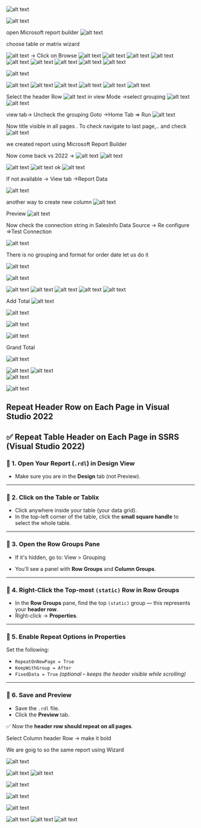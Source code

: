 ![alt text](image-50.png)

![alt text](image-51.png)

open Microsoft report builder
![alt text](image-53.png)

choose table or matrix wizard

![alt text](image-54.png) -> Click on Browse
![alt text](image-55.png)
![alt text](image-56.png)
![alt text](image-57.png)
![alt text](image-58.png)
![alt text](image-59.png)
![alt text](image-60.png)
![alt text](image-61.png)
![alt text](image-62.png)
![alt text](image-63.png)

![alt text](image-64.png)

![alt text](image-65.png)
![alt text](image-66.png)
![alt text](image-67.png)
![alt text](image-68.png)
![alt text](image-69.png)
![alt text](image-70.png)

Select the header Row
![alt text](image-71.png)
in view Mode ->select grouping
![alt text](image-72.png)
![alt text](image-73.png)

view tab-> Uncheck the grouping
Goto ->Home Tab => Run 
![alt text](image-74.png)

Now title visible in all pages . To check navigate to last page,..
and check
![alt text](image-75.png)

we created report using Microsoft Report Builder


Now come back vs 2022 ->
![alt text](image-76.png)
![alt text](image-77.png)

![alt text](image-78.png)
![alt text](image-79.png)
ok
![alt text](image-80.png)

If not available -> View tab ->Report Data

![alt text](image-81.png)

another way to create new column
![alt text](image-82.png)

Preview
![alt text](image-83.png)

Now check the connection string in SalesInfo
 Data Source -> Re configure =>Test Connection
 
 ![alt text](image-84.png)

 There is no grouping and format for order date
 let us do it

 ![alt text](image-85.png)

 ![alt text](image-86.png)

 ![alt text](image-87.png)
 ![alt text](image-88.png)
 ![alt text](image-89.png)
 ![alt text](image-90.png)
 ![alt text](image-91.png)

 Add Total
 ![alt text](image-92.png)

 ![alt text](image-93.png)

 ![alt text](image-94.png)

 ![alt text](image-95.png)

 Grand Total

 ![alt text](image-96.png)

 ![alt text](image-97.png)
 ![alt text](image-98.png)  
 ![alt text](image-99.png)

 ![alt text](image-100.png)

 ## Repeat Header Row on Each Page in Visual Studio 2022
 ## ✅ Repeat Table Header on Each Page in SSRS (Visual Studio 2022)

### 🔹 1. Open Your Report (`.rdl`) in Design View
- Make sure you are in the **Design** tab (not Preview).

---

### 🔹 2. Click on the Table or Tablix
- Click anywhere inside your table (your data grid).
- In the top-left corner of the table, click the **small square handle** to select the whole table.

---

### 🔹 3. Open the Row Groups Pane
- If it's hidden, go to:
View > Grouping

- You’ll see a panel with **Row Groups** and **Column Groups**.

---

### 🔹 4. Right-Click the Top-most `(static)` Row in Row Groups
- In the **Row Groups** pane, find the top `(static)` group — this represents your **header row**.
- Right-click → **Properties**.

---

### 🔹 5. Enable Repeat Options in Properties
Set the following:

- `RepeatOnNewPage = True`
- `KeepWithGroup = After`
- `FixedData = True` *(optional – keeps the header visible while scrolling)*

---

### 🔹 6. Save and Preview
- Save the `.rdl` file.
- Click the **Preview** tab.

✅ Now the **header row should repeat on all pages**.


Select Column header Row -> make it bold


We are goig to so the same report using Wizard


![alt text](image-101.png)

![alt text](image-102.png)
![alt text](image-103.png)

![alt text](image-104.png)

![alt text](image-105.png)

![alt text](image-106.png)

![alt text](image-107.png)
![alt text](image-108.png)
![alt text](image-109.png)